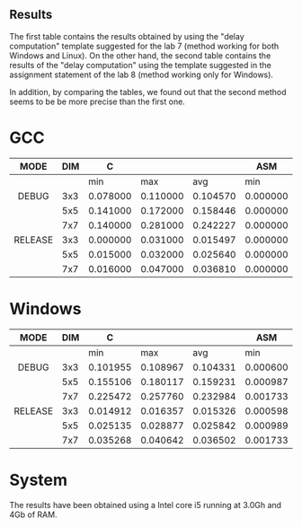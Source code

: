## Results

The first table contains the results obtained by using the "delay computation" template suggested for the lab 7 (method working for both Windows and Linux).
On the other hand, the second table contains the results of the "delay computation" using the template suggested in the assignment statement of the lab 8 (method working only for Windows).

In addition, by comparing the tables, we found out that the second method seems to be be more precise than the first one.

# GCC
| MODE    | DIM | C        |          |          | ASM      |          |          |
|:-------:|-----|----------|----------|----------|----------|----------|----------|
|         |     | min      | max      | avg      | min      | max      | avg      |
| DEBUG   | 3x3 | 0.078000 | 0.110000 | 0.104570 | 0.000000 | 0.016000 | 0.000363 |
|         | 5x5 | 0.141000 | 0.172000 | 0.158446 | 0.000000 | 0.016000 | 0.002130 |
|         | 7x7 | 0.140000 | 0.281000 | 0.242227 | 0.000000 | 0.016000 | 0.002957 |
| RELEASE | 3x3 | 0.000000 | 0.031000 | 0.015497 | 0.000000 | 0.016000 | 0.000520 |
|         | 5x5 | 0.015000 | 0.032000 | 0.025640 | 0.000000 | 0.016000 | 0.001827 |
|         | 7x7 | 0.016000 | 0.047000 | 0.036810 | 0.000000 | 0.016000 | 0.002543 |

# Windows
| MODE    | DIM | C        |          |          | ASM      |          |          |
|:-------:|-----|----------|----------|----------|----------|----------|----------|
|         |     | min      | max      | avg      | min      | max      | avg      |
| DEBUG   | 3x3 | 0.101955 | 0.108967 | 0.104331 | 0.000600 | 0.000734 | 0.000652 |
|         | 5x5 | 0.155106 | 0.180117 | 0.159231 | 0.000987 | 0.001166 | 0.001032 |
|         | 7x7 | 0.225472 | 0.257760 | 0.232984 | 0.001733 | 0.001964 | 0.001788 |
| RELEASE | 3x3 | 0.014912 | 0.016357 | 0.015326 | 0.000598 | 0.000861 | 0.000652 |
|         | 5x5 | 0.025135 | 0.028877 | 0.025842 | 0.000989 | 0.001204 | 0.001050 |
|         | 7x7 | 0.035268 | 0.040642 | 0.036502 | 0.001733 | 0.001988 | 0.001795 |

# System
The results have been obtained using a Intel core i5 running at 3.0Gh and 4Gb of RAM.
